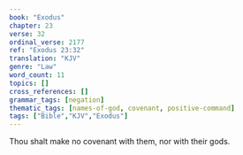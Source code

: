 ```yaml
---
book: "Exodus"
chapter: 23
verse: 32
ordinal_verse: 2177
ref: "Exodus 23:32"
translation: "KJV"
genre: "Law"
word_count: 11
topics: []
cross_references: []
grammar_tags: [negation]
thematic_tags: [names-of-god, covenant, positive-command]
tags: ["Bible","KJV","Exodus"]
---
```

Thou shalt make no covenant with them, nor with their gods.
